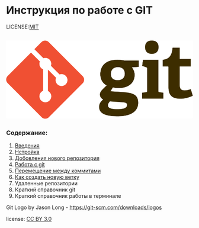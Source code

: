 # Инструкция по работе с GIT


LICENSE:[MIT](License.md)

![Git](./assets/Git.png)
---

### Содержание:

1. [Введения](Introductions.md) 
2. [Нстройка](config.md) 
3. [Добовления нового репозитория](new_reposit.md) 
4. [Работа с git](working_with_git.md)
5. [Перемещение между коммитами](Commit.md)
6. [Как создать новую ветку](new_branch.md) 
7. Удаленные репозитории
8. Краткий справочник git
9. Краткий справочник работы в терминале 











Git Logo by Jason Long  - https://git-scm.com/downloads/logos

license: [CC BY 3.0](https://creativecommons.org/licenses/by/3.0/)

